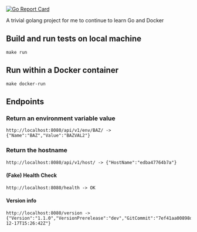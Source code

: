 [![Go Report Card](http://goreportcard.com/badge/spohnan/ws-test-01)](http://goreportcard.com/report/spohnan/ws-test-01)

A trivial golang project for me to continue to learn Go and Docker

Build and run tests on local machine
------------------------------------
```
make run
```

Run within a Docker container
-----------------------------
```
make docker-run
```

Endpoints
---------

### Return an environment variable value
```
http://localhost:8080/api/v1/env/BAZ/ -> {"Name":"BAZ","Value":"BAZVAL2"}
```

### Return the hostname
```
http://localhost:8080/api/v1/host/ -> {"HostName":"edba47764b7a"}
```

#### (Fake) Health Check
```
http://localhost:8080/health -> OK
```

#### Version info
```
http://localhost:8080/version -> {"Version":"1.1.0","VersionPrerelease":"dev","GitCommit":"7ef41aa00898d46e9e063a8389ed972b90d02a2d+CHANGES","BuildDate":"2015-12-17T15:26:42Z"}
```